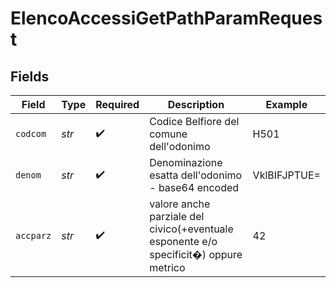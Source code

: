 # ElencoAccessiGetPathParamRequest


## Fields

| Field                                                                                 | Type                                                                                  | Required                                                                              | Description                                                                           | Example                                                                               |
| ------------------------------------------------------------------------------------- | ------------------------------------------------------------------------------------- | ------------------------------------------------------------------------------------- | ------------------------------------------------------------------------------------- | ------------------------------------------------------------------------------------- |
| `codcom`                                                                              | *str*                                                                                 | :heavy_check_mark:                                                                    | Codice Belfiore del comune dell'odonimo                                               | H501                                                                                  |
| `denom`                                                                               | *str*                                                                                 | :heavy_check_mark:                                                                    | Denominazione esatta dell'odonimo - base64 encoded                                    | VklBIFJPTUE=                                                                          |
| `accparz`                                                                             | *str*                                                                                 | :heavy_check_mark:                                                                    | valore anche parziale del civico(+eventuale esponente e/o specificit�) oppure metrico | 42                                                                                    |